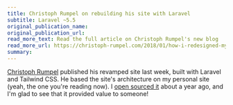 ```yaml
---
title: Christoph Rumpel on rebuilding his site with Laravel
subtitle: Laravel ~5.5
original_publication_name:
original_publication_url:
read_more_text: Read the full article on Christoph Rumpel's new blog
read_more_url: https://christoph-rumpel.com/2018/01/how-i-redesigned-my-blog-and-moved-it-from-jekyll-to-laravel
summary:
---
```

[Christoph Rumpel](https://christoph-rumpel.com) published his revamped site last week, built with Laravel and Tailwind CSS. He based the site's architecture on my personal site (yeah, the one you're reading now). I [open sourced it](https://github.com/sebastiandedeyne/sebastiandedeyne.com) about a year ago, and I'm glad to see that it provided value to someone!
